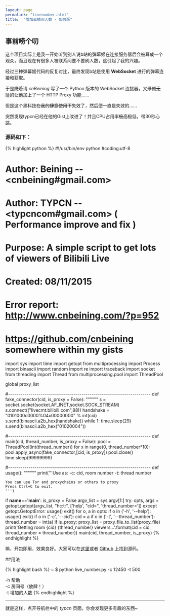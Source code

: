 ```yaml
---
layout: page
permalink: "livenumber.html"
title:  "增加直播间人数 - 加强版"
---
```


## 事前唠个叨

这个项目实际上是我一开始听到别人说b站的弹幕姬在连接服务器后会被算成一个观众，而且现在有很多人被联系问要不要刷人数，这引起了我的兴趣。

经过三种弹幕姬代码的反复对比，最终发现b站是使用 **WebSocket** 进行的弹幕连接和获取。

于是<del>跪着</del>请 *cnBeining* 写了一个 Python 版本的 WebSocket 连接器，又<del>厚颜无耻</del>的让他加上了一个 HTTP Proxy 功能……

但是这个黑科技<del>在我的肆意使用下</del>失效了，然后便一直是失效的……

突然发现typcn已经在他的Gist上改进了！并且CPU占用率<del>极高</del>极低，带30秒心跳。

### 源码如下：

{% highlight python %}
#!/usr/bin/env python
#coding:utf-8
# Author:  Beining --<cnbeining#gmail.com>
# Author:  TYPCN --<typcncom#gmail.com> ( Performance improve and fix )
# Purpose: A simple script to get lots of viewers of Bilibili Live
# Created: 08/11/2015
# Error report: http://www.cnbeining.com/?p=952
# https://github.com/cnbeining  somewhere within my gists

import sys
import time
import getopt
from multiprocessing import Process
import binascii
import random
import re
import traceback
import socket
from threading import Thread
from multiprocessing.pool import ThreadPool

global proxy_list

#----------------------------------------------------------------------
def fake_connector(cid, is_proxy = False):
    """"""
    s = socket.socket(socket.AF_INET,socket.SOCK_STREAM)
    s.connect(("livecmt.bilibili.com",88))
    handshake = "0101000c0000%04x00000000" % int(cid)
    s.send(binascii.a2b_hex(handshake))
    while 1:
        time.sleep(29)
        s.send(binascii.a2b_hex("01020004"))

#----------------------------------------------------------------------
def main(cid, thread_number, is_proxy = False):
    pool = ThreadPool(int(thread_number))
    for x in range(0, thread_number*10):
        pool.apply_async(fake_connector,[cid, is_proxy])
    pool.close()
    time.sleep(99999999)

#----------------------------------------------------------------------
def usage():
    """"""
    print('''Use as:
    -c: cid, room number
    -t: thread number

    You can use Tor and proxychains or others to proxy
    Press Ctrl+C to exit.
    ''')

if __name__=='__main__':
    is_proxy = False
    argv_list = sys.argv[1:]
    try:
        opts, args = getopt.getopt(argv_list, "hc:t:",
                                   ['help', "cid=", 'thread_number='])
    except getopt.GetoptError:
        usage()
        exit()
    for o, a in opts:
        if o in ('-h', '--help'):
            usage()
            exit()
        if o in ('-c', '--cid'):
            cid = a
        if o in ('-t', '--thread_number'):
            thread_number = int(a)
    if is_proxy:
        proxy_list = proxy_file_to_list(proxy_file)
    print('Getting room {cid} {thread_number} viewers...'.format(cid = cid, thread_number = thread_number))
    main(cid, thread_number, is_proxy)
{% endhighlight %}

嘛，开包即用，效果良好。大家可以在[这里](/script/live_number.py)或者 [Github](https://gist.github.com/typcn/cd87a471e0575a6785b9) 上找到源码。

##用法

{% highlight bash %}
~ $ python live_number.py -c 12450 -t 500

-h 帮助  
-c 房间号（放肆！）  
-t 增加的人数
{% endhighlight %}

***

就是这样，点开导航栏中的 *typcn* 页面，你会发现更多有趣的东西~
